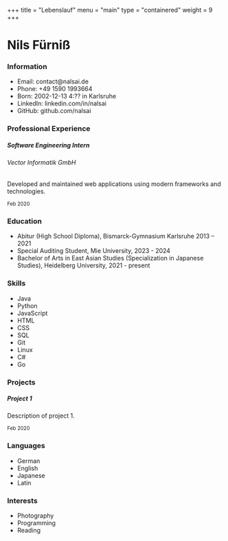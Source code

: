 +++
title = "Lebenslauf"
menu = "main"
type = "containered"
weight = 9
+++

<div class="row mt-5">
    <div class="col-md-12 text-center">
        <h1>Nils Fürniß</h1>
        <p></p>
    </div>
</div>
<div class="row mt-4">
    <div class="col-md-4">
        <h3>Information</h3>
        <ul class="list-unstyled">
            <li>Email: contact@nalsai.de</li>
            <li>Phone: +49 1590 1993664</li>
            <li>Born: 2002-12-13 4:?? in Karlsruhe</li>
            <li>LinkedIn: linkedin.com/in/nalsai</li>
            <li>GitHub: github.com/nalsai</li>
        </ul>
    </div>
    <div class="col-md-8">
        <h3>Professional Experience</h3>
        <div class="card mb-3">
            <div class="card-body">
                <h5 class="card-title">Software Engineering Intern</h5>
                <h6 class="card-subtitle mb-2 text-muted">Vector Informatik GmbH</h6>
                <p class="card-text">Developed and maintained web applications using modern frameworks and technologies.</p>
                <p class="card-text"><small class="text-muted">Feb 2020</small></p>
            </div>
        </div>
    </div>
</div>
<div class="row mt-4">
    <div class="col-md-12">
        <h3>Education</h3>
        <ul class="list-unstyled">
            <li>Abitur (High School Diploma), Bismarck-Gymnasium Karlsruhe 2013 – 2021</li>
            <li>Special Auditing Student, Mie University, 2023 - 2024</li>
            <li>Bachelor of Arts in East Asian Studies (Specialization in Japanese Studies), Heidelberg University, 2021 - present</li>
        </ul>
    </div>
</div>
<div class="row mt-4">
    <div class="col-md-12">
        <h3>Skills</h3>
        <ul class="list-unstyled">
            <li>Java</li>
            <li>Python</li>
            <li>JavaScript</li>
            <li>HTML</li>
            <li>CSS</li>
            <li>SQL</li>
            <li>Git</li>
            <li>Linux</li>
            <li>C#</li>
            <li>Go</li>
        </ul>
    </div>
</div>
<div class="row mt-4">
    <div class="col-md-12">
        <h3>Projects</h3>
        <div class="card mb-3">
            <div class="card-body">
                <h5 class="card-title
">Project 1</h5>
                <p class="card-text">Description of project 1.</p>
                <p class="card-text"><small class="text-muted">Feb 2020</small></p>
            </div>
        </div>
    </div>
</div>
<div class="row mt-4">
    <div class="col-md-12">
        <h3>Languages</h3>
        <ul class="list-unstyled">
            <li>German</li>
            <li>English</li>
            <li>Japanese</li>
            <li>Latin</li>
        </ul>
    </div>
</div>
<div class="row mt-4">
    <div class="col-md-12">
        <h3>Interests</h3>
        <ul class="list-unstyled">
            <li>Photography</li>
            <li>Programming</li>
            <li>Reading</li>
        </ul>
    </div>
</div>
